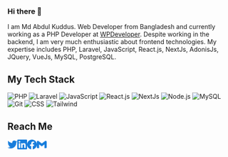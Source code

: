 ### Hi there 👋

I am Md Abdul Kuddus. Web Developer from Bangladesh and currently working as a PHP Developer at [WPDeveloper](https://wpdeveloper.com). Despite working in the backend, I am very much enthusiastic about frontend technologies. My expertise includes PHP, Laravel, JavaScript, React.js, NextJs, AdonisJs, JQuery, VueJs, MySQL, PostgreSQL.

## My Tech Stack

![PHP](https://img.shields.io/badge/-PHP-%232c3e50?style=for-the-badge&logo=PHP)
![Laravel](https://img.shields.io/badge/-Laravel-%232c3e50?style=for-the-badge&logo=laravel)
![JavaScript](https://img.shields.io/badge/-JavaScript-%232c3e50?style=for-the-badge&logo=javascript)
![React.js](https://img.shields.io/badge/-React.js-%232c3e50?style=for-the-badge&logo=react)
![NextJs](https://img.shields.io/badge/-NextJs-%232c3e50?style=for-the-badge&logo=Next.js)
![Node.js](https://img.shields.io/badge/-Node.js-%232c3e50?style=for-the-badge&logo=nodedotjs)
![MySQL](https://img.shields.io/badge/-MySQL-%232c3e50?style=for-the-badge&logo=MySQL)
![Git](https://img.shields.io/badge/-Git-%232c3e50?style=for-the-badge&logo=git)
![CSS](https://img.shields.io/badge/-CSS-%232c3e50?style=for-the-badge&logo=css3)
![Tailwind](https://img.shields.io/badge/-Tailwind-%232c3e50?style=for-the-badge&logo=tailwindcss)

## Reach Me

<a href="https://twitter.com/dekuddus">
  <img align="left" alt="Twitter" width="22px" src="./assets/twitter.svg" />
</a>
<a href="https://www.linkedin.com/in/dekuddus">
  <img align="left" alt="LinkedIn" width="22px" src="./assets/linkedin.svg" />
</a>
<a href="https://www.facebook.com/dekuddus">
  <img align="left" alt="Facebook" width="22px" src="./assets/facebook.svg" />
</a>
<a href="mailto:ma.kuddus37@gmail.com">
  <img align="left" alt="Mail" width="22px" src="./assets/gmail.svg" />
</a>
